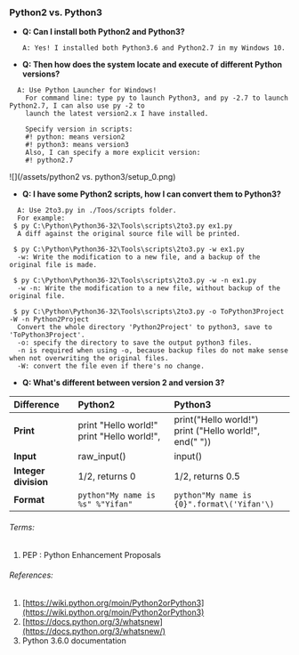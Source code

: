 ### Python2 vs. Python3

* **Q: Can I install both Python2 and Python3?**

  ```
  A: Yes! I installed both Python3.6 and Python2.7 in my Windows 10.
  ```

* **Q: Then how does the system locate and execute of different Python versions?**
```
  A: Use Python Launcher for Windows! 
    For command line: type py to launch Python3, and py -2.7 to launch Python2.7, I can also use py -2 to 
    launch the latest version2.x I have installed.

    Specify version in scripts: 
    #! python: means version2
    #! python3: means version3
    Also, I can specify a more explicit version:
    #! python2.7
```
![](/assets/python2 vs. python3/setup_0.png)

* **Q: I have some Python2 scripts, how I can convert them to Python3?**
```
  A: Use 2to3.py in ./Toos/scripts folder.
  For example: 
 $ py C:\Python\Python36-32\Tools\scripts\2to3.py ex1.py
  A diff against the original source file will be printed. 
 
 $ py C:\Python\Python36-32\Tools\scripts\2to3.py -w ex1.py
  -w: Write the modification to a new file, and a backup of the original file is made.
 
 $ py C:\Python\Python36-32\Tools\scripts\2to3.py -w -n ex1.py
  -w -n: Write the modification to a new file, without backup of the original file.
 
 $ py C:\Python\Python36-32\Tools\scripts\2to3.py -o ToPython3Project -W -n Python2Project 
  Convert the whole directory 'Python2Project' to python3, save to 'ToPython3Project'.
  -o: specify the directory to save the output python3 files.
  -n is required when using -o, because backup files do not make sense when not overwriting the original files.
  -W: convert the file even if there's no change.
```

* **Q: What's different between version 2 and version 3?**

|Difference|Python2|Python3|
| :---- | :-------- |:--------|
|**Print**|print "Hello world!"<br>print "Hello world!", | print\("Hello world!"\)<br>print \("Hello world!", end\(" "\)\) |
|**Input**|raw\_input\(\) | input\(\) |
|**Integer division**|1/2, returns 0 | 1/2, returns 0.5|
|**Format**|`python"My name is %s" %"Yifan"` | `python"My name is {0}".format\('Yifan'\)` |

###### Terms:

1. PEP : Python Enhancement Proposals

###### References:

1. [https://wiki.python.org/moin/Python2orPython3](https://wiki.python.org/moin/Python2orPython3)
2. [https://docs.python.org/3/whatsnew](https://docs.python.org/3/whatsnew/)
3. Python 3.6.0 documentation



